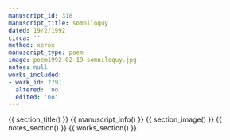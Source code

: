 ```yaml
---
manuscript_id: 318
manuscript_title: somniloquy
dated: 19/2/1992
circa: ''
method: xerox
manuscript_type: poem
image: poem1992-02-19-somniloquy.jpg
notes: null
works_included:
- work_id: 2791
  altered: 'no'
  edited: 'no'
---
```


{{ section_title() }}
{{ manuscript_info() }}
{{ section_image() }}
{{ notes_section() }}
{{ works_section() }}
